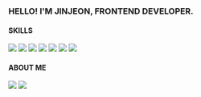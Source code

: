 ### HELLO! I'M JINJEON, FRONTEND DEVELOPER.

#### SKILLS

<p>
  <img src="https://img.shields.io/badge/GIT-EAEAEA.svg?logo=git&logoColor=F05033"/>
  <img src="https://img.shields.io/badge/HTML-EAEAEA.svg?logo=html5&logoColor=F43E00"/>
  <img src="https://img.shields.io/badge/CSS-EAEAEA.svg?logo=css3&logoColor=0279C3"/>
  <img src="https://img.shields.io/badge/JAVASCRIPT-EAEAEA.svg?logo=javascript&logoColor=DFC71B"/>
  <img src="https://img.shields.io/badge/TYPESCRIPT-EAEAEA.svg?logo=typescript&logoColor=007CD2"/>
  <img src="https://img.shields.io/badge/REACT-EAEAEA.svg?logo=react&logoColor=00B0CC"/>
  <img src="https://img.shields.io/badge/STYLED--COMPONENT-EAEAEA.svg?logo=styled-components&logoColor=DB7093"/>
</p>

#### ABOUT ME

<p>
  <a href="https://jinjeon.github.io" target="_blank"><img src="https://img.shields.io/badge/BLOG-EAEAEA.svg?logo=github&logoColor=4E9986"/></a>
  <a href="https://jinjeonimum.notion.site/JinJeon-1dd980ad8afc4724ace777b23e749796" target="_blank"><img src="https://img.shields.io/badge/RESUME-EAEAEA.svg?logo=notion&logoColor=FDB301"/></a>
</p>
